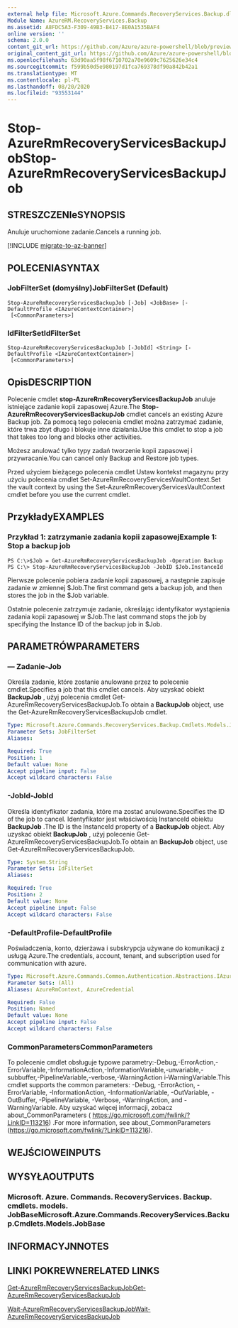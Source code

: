 ```yaml
---
external help file: Microsoft.Azure.Commands.RecoveryServices.Backup.dll-Help.xml
Module Name: AzureRM.RecoveryServices.Backup
ms.assetid: A8FDC5A3-F309-49B3-B417-8E0A1535BAF4
online version: ''
schema: 2.0.0
content_git_url: https://github.com/Azure/azure-powershell/blob/preview/src/ResourceManager/RecoveryServices.Backup/Commands.RecoveryServices.Backup/help/Stop-AzureRmRecoveryServicesBackupJob.md
original_content_git_url: https://github.com/Azure/azure-powershell/blob/preview/src/ResourceManager/RecoveryServices.Backup/Commands.RecoveryServices.Backup/help/Stop-AzureRmRecoveryServicesBackupJob.md
ms.openlocfilehash: 63d90aa5f98f6710702a70e9609c7625626e34c4
ms.sourcegitcommit: f599b50d5e980197d1fca769378df90a842b42a1
ms.translationtype: MT
ms.contentlocale: pl-PL
ms.lasthandoff: 08/20/2020
ms.locfileid: "93553144"
---
```

# <span data-ttu-id="2d8d6-101">Stop-AzureRmRecoveryServicesBackupJob</span><span class="sxs-lookup"><span data-stu-id="2d8d6-101">Stop-AzureRmRecoveryServicesBackupJob</span></span>

## <span data-ttu-id="2d8d6-102">STRESZCZENIe</span><span class="sxs-lookup"><span data-stu-id="2d8d6-102">SYNOPSIS</span></span>
<span data-ttu-id="2d8d6-103">Anuluje uruchomione zadanie.</span><span class="sxs-lookup"><span data-stu-id="2d8d6-103">Cancels a running job.</span></span>

[!INCLUDE [migrate-to-az-banner](../../includes/migrate-to-az-banner.md)]

## <span data-ttu-id="2d8d6-104">POLECENIA</span><span class="sxs-lookup"><span data-stu-id="2d8d6-104">SYNTAX</span></span>

### <span data-ttu-id="2d8d6-105">JobFilterSet (domyślny)</span><span class="sxs-lookup"><span data-stu-id="2d8d6-105">JobFilterSet (Default)</span></span>
```
Stop-AzureRmRecoveryServicesBackupJob [-Job] <JobBase> [-DefaultProfile <IAzureContextContainer>]
 [<CommonParameters>]
```

### <span data-ttu-id="2d8d6-106">IdFilterSet</span><span class="sxs-lookup"><span data-stu-id="2d8d6-106">IdFilterSet</span></span>
```
Stop-AzureRmRecoveryServicesBackupJob [-JobId] <String> [-DefaultProfile <IAzureContextContainer>]
 [<CommonParameters>]
```

## <span data-ttu-id="2d8d6-107">Opis</span><span class="sxs-lookup"><span data-stu-id="2d8d6-107">DESCRIPTION</span></span>
<span data-ttu-id="2d8d6-108">Polecenie cmdlet **stop-AzureRmRecoveryServicesBackupJob** anuluje istniejące zadanie kopii zapasowej Azure.</span><span class="sxs-lookup"><span data-stu-id="2d8d6-108">The **Stop-AzureRmRecoveryServicesBackupJob** cmdlet cancels an existing Azure Backup job.</span></span>
<span data-ttu-id="2d8d6-109">Za pomocą tego polecenia cmdlet można zatrzymać zadanie, które trwa zbyt długo i blokuje inne działania.</span><span class="sxs-lookup"><span data-stu-id="2d8d6-109">Use this cmdlet to stop a job that takes too long and blocks other activities.</span></span>

<span data-ttu-id="2d8d6-110">Możesz anulować tylko typy zadań tworzenie kopii zapasowej i przywracanie.</span><span class="sxs-lookup"><span data-stu-id="2d8d6-110">You can cancel only Backup and Restore job types.</span></span>

<span data-ttu-id="2d8d6-111">Przed użyciem bieżącego polecenia cmdlet Ustaw kontekst magazynu przy użyciu polecenia cmdlet Set-AzureRmRecoveryServicesVaultContext.</span><span class="sxs-lookup"><span data-stu-id="2d8d6-111">Set the vault context by using the Set-AzureRmRecoveryServicesVaultContext cmdlet before you use the current cmdlet.</span></span>

## <span data-ttu-id="2d8d6-112">Przykłady</span><span class="sxs-lookup"><span data-stu-id="2d8d6-112">EXAMPLES</span></span>

### <span data-ttu-id="2d8d6-113">Przykład 1: zatrzymanie zadania kopii zapasowej</span><span class="sxs-lookup"><span data-stu-id="2d8d6-113">Example 1: Stop a backup job</span></span>
```
PS C:\>$Job = Get-AzureRmRecoveryServicesBackupJob -Operation Backup
PS C:\> Stop-AzureRmRecoveryServicesBackupJob -JobID $Job.InstanceId
```

<span data-ttu-id="2d8d6-114">Pierwsze polecenie pobiera zadanie kopii zapasowej, a następnie zapisuje zadanie w zmiennej $Job.</span><span class="sxs-lookup"><span data-stu-id="2d8d6-114">The first command gets a backup job, and then stores the job in the $Job variable.</span></span>

<span data-ttu-id="2d8d6-115">Ostatnie polecenie zatrzymuje zadanie, określając identyfikator wystąpienia zadania kopii zapasowej w $Job.</span><span class="sxs-lookup"><span data-stu-id="2d8d6-115">The last command stops the job by specifying the Instance ID of the backup job in $Job.</span></span>

## <span data-ttu-id="2d8d6-116">PARAMETRÓW</span><span class="sxs-lookup"><span data-stu-id="2d8d6-116">PARAMETERS</span></span>

### <span data-ttu-id="2d8d6-117">— Zadanie</span><span class="sxs-lookup"><span data-stu-id="2d8d6-117">-Job</span></span>
<span data-ttu-id="2d8d6-118">Określa zadanie, które zostanie anulowane przez to polecenie cmdlet.</span><span class="sxs-lookup"><span data-stu-id="2d8d6-118">Specifies a job that this cmdlet cancels.</span></span>
<span data-ttu-id="2d8d6-119">Aby uzyskać obiekt **BackupJob** , użyj polecenia cmdlet Get-AzureRmRecoveryServicesBackupJob.</span><span class="sxs-lookup"><span data-stu-id="2d8d6-119">To obtain a **BackupJob** object, use the Get-AzureRmRecoveryServicesBackupJob cmdlet.</span></span>

```yaml
Type: Microsoft.Azure.Commands.RecoveryServices.Backup.Cmdlets.Models.JobBase
Parameter Sets: JobFilterSet
Aliases: 

Required: True
Position: 1
Default value: None
Accept pipeline input: False
Accept wildcard characters: False
```

### <span data-ttu-id="2d8d6-120">-JobId</span><span class="sxs-lookup"><span data-stu-id="2d8d6-120">-JobId</span></span>
<span data-ttu-id="2d8d6-121">Określa identyfikator zadania, które ma zostać anulowane.</span><span class="sxs-lookup"><span data-stu-id="2d8d6-121">Specifies the ID of the job to cancel.</span></span>
<span data-ttu-id="2d8d6-122">Identyfikator jest właściwością InstanceId obiektu **BackupJob** .</span><span class="sxs-lookup"><span data-stu-id="2d8d6-122">The ID is the InstanceId property of a **BackupJob** object.</span></span>
<span data-ttu-id="2d8d6-123">Aby uzyskać obiekt **BackupJob** , użyj polecenie Get-AzureRmRecoveryServicesBackupJob.</span><span class="sxs-lookup"><span data-stu-id="2d8d6-123">To obtain an **BackupJob** object, use Get-AzureRmRecoveryServicesBackupJob.</span></span>

```yaml
Type: System.String
Parameter Sets: IdFilterSet
Aliases: 

Required: True
Position: 2
Default value: None
Accept pipeline input: False
Accept wildcard characters: False
```

### <span data-ttu-id="2d8d6-124">-DefaultProfile</span><span class="sxs-lookup"><span data-stu-id="2d8d6-124">-DefaultProfile</span></span>
<span data-ttu-id="2d8d6-125">Poświadczenia, konto, dzierżawa i subskrypcja używane do komunikacji z usługą Azure.</span><span class="sxs-lookup"><span data-stu-id="2d8d6-125">The credentials, account, tenant, and subscription used for communication with azure.</span></span>

```yaml
Type: Microsoft.Azure.Commands.Common.Authentication.Abstractions.IAzureContextContainer
Parameter Sets: (All)
Aliases: AzureRmContext, AzureCredential

Required: False
Position: Named
Default value: None
Accept pipeline input: False
Accept wildcard characters: False
```

### <span data-ttu-id="2d8d6-126">CommonParameters</span><span class="sxs-lookup"><span data-stu-id="2d8d6-126">CommonParameters</span></span>
<span data-ttu-id="2d8d6-127">To polecenie cmdlet obsługuje typowe parametry:-Debug,-ErrorAction,-ErrorVariable,-InformationAction,-InformationVariable,-unvariable,-subbuffer,-PipelineVariable,-verbose,-WarningAction i-WarningVariable.</span><span class="sxs-lookup"><span data-stu-id="2d8d6-127">This cmdlet supports the common parameters: -Debug, -ErrorAction, -ErrorVariable, -InformationAction, -InformationVariable, -OutVariable, -OutBuffer, -PipelineVariable, -Verbose, -WarningAction, and -WarningVariable.</span></span> <span data-ttu-id="2d8d6-128">Aby uzyskać więcej informacji, zobacz about_CommonParameters ( https://go.microsoft.com/fwlink/?LinkID=113216) .</span><span class="sxs-lookup"><span data-stu-id="2d8d6-128">For more information, see about_CommonParameters (https://go.microsoft.com/fwlink/?LinkID=113216).</span></span>

## <span data-ttu-id="2d8d6-129">WEJŚCIOWE</span><span class="sxs-lookup"><span data-stu-id="2d8d6-129">INPUTS</span></span>

## <span data-ttu-id="2d8d6-130">WYSYŁA</span><span class="sxs-lookup"><span data-stu-id="2d8d6-130">OUTPUTS</span></span>

### <span data-ttu-id="2d8d6-131">Microsoft. Azure. Commands. RecoveryServices. Backup. cmdlets. models. JobBase</span><span class="sxs-lookup"><span data-stu-id="2d8d6-131">Microsoft.Azure.Commands.RecoveryServices.Backup.Cmdlets.Models.JobBase</span></span>

## <span data-ttu-id="2d8d6-132">INFORMACYJN</span><span class="sxs-lookup"><span data-stu-id="2d8d6-132">NOTES</span></span>

## <span data-ttu-id="2d8d6-133">LINKI POKREWNE</span><span class="sxs-lookup"><span data-stu-id="2d8d6-133">RELATED LINKS</span></span>

[<span data-ttu-id="2d8d6-134">Get-AzureRmRecoveryServicesBackupJob</span><span class="sxs-lookup"><span data-stu-id="2d8d6-134">Get-AzureRmRecoveryServicesBackupJob</span></span>](./Get-AzureRmRecoveryServicesBackupJob.md)

[<span data-ttu-id="2d8d6-135">Wait-AzureRmRecoveryServicesBackupJob</span><span class="sxs-lookup"><span data-stu-id="2d8d6-135">Wait-AzureRmRecoveryServicesBackupJob</span></span>](./Wait-AzureRmRecoveryServicesBackupJob.md)


